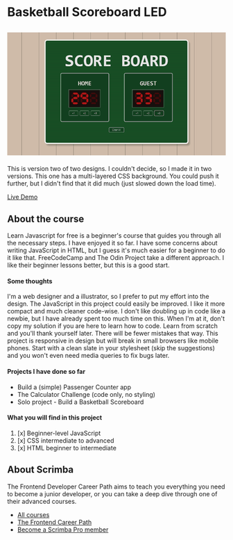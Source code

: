 # Basketball Scoreboard LED

## ![SCOREBOARD WITH LED DIGITS](https://github.com/BetiseMe/counterLED/blob/main/bbsled.gif?raw=true)

This is version two of two designs. I couldn't decide, so I made it in two versions. This one has a multi-layered CSS background. You could push it further, but I didn't find that it did much (just slowed down the load time).

[Live Demo](https://ledscore.netlify.app/)

## About the course

Learn Javascript for free is a beginner's course that guides you through all the necessary steps. I have enjoyed it so far. I have some concerns about writing JavaScript in HTML, but I guess it's much easier for a beginner to do it like that. FreeCodeCamp and The Odin Project take a different approach. I like their beginner lessons better, but this is a good start.

#### Some thoughts

I'm a web designer and a illustrator, so I prefer to put my effort into the design. The JavaScript in this project could easily be improved. I like it more compact and much cleaner code-wise. I don't like doubling up in code like a newbie, but I have already spent too much time on this. When I'm at it, don't copy my solution if you are here to learn how to code. Learn from scratch and you'll thank yourself later. There will be fewer mistakes that way. This project is responsive in design but will break in small browsers like mobile phones. Start with a clean slate in your stylesheet (skip the suggestions) and you won't even need media queries to fix bugs later.

#### Projects I have done so far

- Build a (simple) Passenger Counter app
- The Calculator Challenge (code only, no styling)
- Solo project - Build a Basketball Scoreboard

#### What you will find in this project

1.  [x] Beginner-level JavaScript
2.  [x] CSS intermediate to advanced
3.  [x] HTML beginner to intermediate

## About Scrimba

The Frontend Developer Career Path aims to teach you everything you need to become a junior developer, or you can take a deep dive through one of their advanced courses.

- [All courses](https://scrimba.com/allcourses)
- [The Frontend Career Path](https://scrimba.com/learn/frontend)
- [Become a Scrimba Pro member](https://scrimba.com/pricing)
